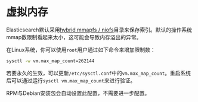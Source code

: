 # 虚拟内存

Elasticsearch默认采用[hybrid mmapfs / niofs](../../Index_Modules/Store.md#default_fs)目录来保存索引。默认的操作系统mmap数限制看起来太小，这可能会导致内存溢出的异常。

在Linux系统，你可以使用`root`用户通过如下命令来增加限制数：

```bash
sysctl -w vm.max_map_count=262144
```

若要永久的生效，可以更新`/etc/sysctl.conf`中的`vm.max_map_count`。重启系统后可以通过运行`sysctl vm.max_map_count`来进行验证。

RPM与Debian安装包会自动设置此配置，不需要进一步配置。